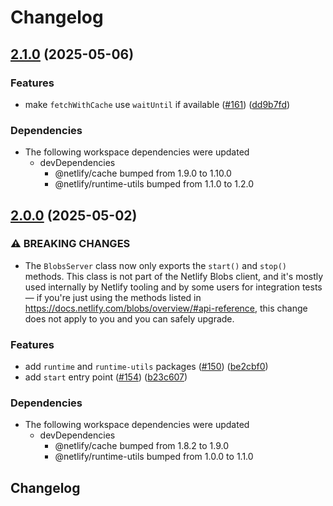 # Changelog

## [2.1.0](https://github.com/netlify/primitives/compare/runtime-v2.0.0...runtime-v2.1.0) (2025-05-06)


### Features

* make `fetchWithCache` use `waitUntil` if available ([#161](https://github.com/netlify/primitives/issues/161)) ([dd9b7fd](https://github.com/netlify/primitives/commit/dd9b7fd5d0bd8b236d446d3211bfe880fedf4887))


### Dependencies

* The following workspace dependencies were updated
  * devDependencies
    * @netlify/cache bumped from 1.9.0 to 1.10.0
    * @netlify/runtime-utils bumped from 1.1.0 to 1.2.0

## [2.0.0](https://github.com/netlify/primitives/compare/runtime-v1.0.0...runtime-v2.0.0) (2025-05-02)


### ⚠ BREAKING CHANGES

* The `BlobsServer` class now only exports the `start()` and `stop()` methods. This class is not part of the Netlify Blobs client, and it's mostly used internally by Netlify tooling and by some users for integration tests — if you're just using the methods listed in https://docs.netlify.com/blobs/overview/#api-reference, this change does not apply to you and you can safely upgrade.

### Features

* add `runtime` and `runtime-utils` packages ([#150](https://github.com/netlify/primitives/issues/150)) ([be2cbf0](https://github.com/netlify/primitives/commit/be2cbf05cd3b73a795b54f94b7f51dacbcf6ef34))
* add `start` entry point ([#154](https://github.com/netlify/primitives/issues/154)) ([b23c607](https://github.com/netlify/primitives/commit/b23c607ed3aa5e76279efa773b8c6c4d0dee972c))


### Dependencies

* The following workspace dependencies were updated
  * devDependencies
    * @netlify/cache bumped from 1.8.2 to 1.9.0
    * @netlify/runtime-utils bumped from 1.0.0 to 1.1.0

## Changelog
